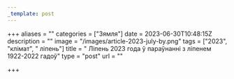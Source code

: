 ```yaml
---
_template: post
---
```



+++
aliases = ""
categories = ["Зямля"]
date = 2023-06-30T10:48:15Z
description = ""
image = "/images/article-2023-july-by.png"
tags = ["2023", "клiмат", " ліпень"]
title = " Ліпень 2023 года ў параўнанні з ліпенем 1922-2022 гадоў"
type = "post"
url = ""

+++
